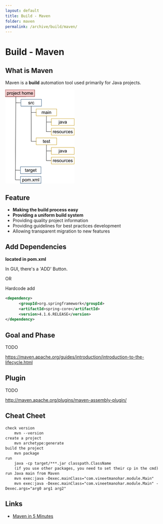 ```yaml
---
layout: default
title: Build - Maven
folder: maven
permalink: /archive/build/maven/
---
```


# Build - Maven

## What is Maven

Maven is a **build** automation tool used primarily for Java projects.

![maven_path](img/maven_path.png)

## Feature
- **Making the build process easy**
- **Providing a uniform build system**
- Providing quality project information
- Providing guidelines for best practices development
- Allowing transparent migration to new features

## Add Dependencies
**located in pom.xml**

In GUI, there's a 'ADD' Button.

OR

Hardcode add

``` xml
<dependency>
	  <groupId>org.springframework</groupId>
	  <artifactId>spring-core</artifactId>
	  <version>4.1.6.RELEASE</version>
</dependency>
```

## Goal and Phase

TODO

https://maven.apache.org/guides/introduction/introduction-to-the-lifecycle.html

## Plugin

TODO

http://maven.apache.org/plugins/maven-assembly-plugin/

## Cheat Cheet

```
check version
	mvn --version
create a project
	mvn archetype:generate
build the project
	mvn package
run
	java -cp target/***.jar classpath.ClassName
	(if you use other packages, you need to set their cp in the cmd)
run Java main from Maven
	mvn exec:java -Dexec.mainClass="com.vineetmanohar.module.Main"  
	mvn exec:java -Dexec.mainClass="com.vineetmanohar.module.Main" -Dexec.args="arg0 arg1 arg2"
```

## Links
- [Maven in 5 Minutes](https://maven.apache.org/guides/getting-started/maven-in-five-minutes.html)
